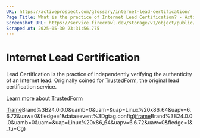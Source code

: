 ```yaml
---
URL: https://activeprospect.com/glossary/internet-lead-certification/
Page Title: What is the practice of Internet Lead Certification? - ActiveProspect
Screenshot URL: https://service.firecrawl.dev/storage/v1/object/public/media/screenshot-aa3f6aa6-ab0a-4387-8ece-d7adb7e1f6f2.png
Scraped At: 2025-05-30 23:31:56.775
---
```

# Internet Lead Certification

Lead Certification is the practice of independently verifying the authenticity of an Internet lead. Originally coined for [TrustedForm](https://activeprospect.com/products/trustedform/), the original lead certification service.

[Learn more about TrustedForm](https://activeprospect.com/trustedform/)

[iframe](https://td.doubleclick.net/td/rul/1064715784?random=1748647910252&cv=11&fst=1748647910252&fmt=3&bg=ffffff&guid=ON&async=1&gtm=45be55s2v890149784z86705227za200zb6705227&gcd=13l3l3l3l1l1&dma=0&tag_exp=101509157~103116026~103200004~103233427~103252644~103252646~103351866~103351868~104481633~104481635~104559073~104559075~104612245~104612247&ptag_exp=101509157~103116026~103200004~103233427~103252644~103252646~103351866~103351868~104481633~104481635~104559073~104559075~104612245~104612247&u_w=1280&u_h=1024&url=https%3A%2F%2Factiveprospect.com%2Fglossary%2Finternet-lead-certification%2F&_ng=1&hn=www.googleadservices.com&frm=0&tiba=What%20is%20the%20practice%20of%20Internet%20Lead%20Certification%3F%20-%20ActiveProspect&npa=0&pscdl=noapi&auid=1487680009.1748647906&uaa=x86&uab=64&uafvl=Google%2520Chrome%3B137.0.7151.55%7CChromium%3B137.0.7151.55%7CNot%252FA)Brand%3B24.0.0.0&uamb=0&uam=&uap=Linux%20x86_64&uapv=6.6.72&uaw=0&fledge=1&data=event%3Dgtag.config)[iframe](https://td.doubleclick.net/td/rul/1064715784?random=1748647910394&cv=11&fst=1748647910394&fmt=3&bg=ffffff&guid=ON&async=1&gtm=45be55s2v890149784z86705227za200zb6705227&gcd=13l3l3l3l1l1&dma=0&tag_exp=101509157~103116026~103200004~103233427~103252644~103252646~103351866~103351868~104481633~104481635~104559073~104559075~104612245~104612247&ptag_exp=101509157~103116026~103200004~103233427~103252644~103252646~103351866~103351868~104481633~104481635~104559073~104559075~104612245~104612247&u_w=1280&u_h=1024&url=https%3A%2F%2Factiveprospect.com%2Fglossary%2Finternet-lead-certification%2F&_ng=1&hn=www.googleadservices.com&frm=0&tiba=What%20is%20the%20practice%20of%20Internet%20Lead%20Certification%3F%20-%20ActiveProspect&npa=0&pscdl=noapi&auid=1487680009.1748647906&uaa=x86&uab=64&uafvl=Google%2520Chrome%3B137.0.7151.55%7CChromium%3B137.0.7151.55%7CNot%252FA)Brand%3B24.0.0.0&uamb=0&uam=&uap=Linux%20x86_64&uapv=6.6.72&uaw=0&fledge=1&_tu=Cg)

